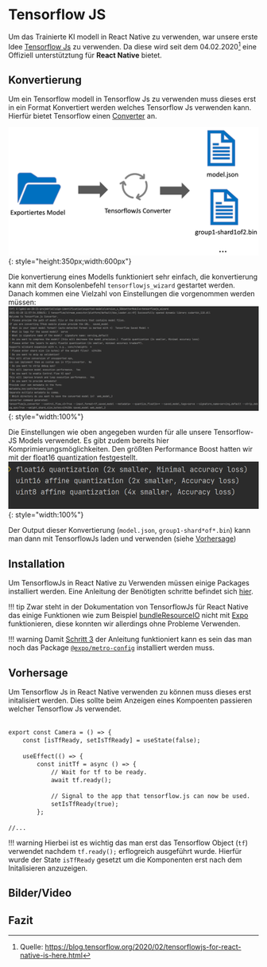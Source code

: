 # Tensorflow JS

Um das Trainierte KI modell in React Native zu verwenden, war unsere erste
Idee [Tensorflow Js](https://www.tensorflow.org/js) zu verwenden. Da diese wird seit dem 04.02.2020[^1] eine Offiziell
unterstütztung für **React Native** bietet.

## Konvertierung

Um ein Tensorflow modell in Tensorflow Js zu verwenden muss dieses erst in ein Format Konvertiert werden welches
Tensorflow Js verwenden kann. Hierfür bietet Tensorflow
einen [Converter](https://www.tensorflow.org/js/guide/conversion) an.

![TensorflowJS Konvertierung](../assets/images/app/convert_tensorflow_js.png){: style="height:350px;width:600px"}

Die konvertierung eines Modells funktioniert sehr einfach, die konvertierung kann mit dem
Konsolenbefehl `tensorflowjs_wizard` gestartet werden. Danach kommen eine Vielzahl von Einstellungen die vorgenommen
werden müssen:
![](../assets/images/konv.PNG){: style="width:100%"}

Die Einstellungen wie oben angegeben wurden für alle unsere Tensorflow-JS Models verwendet. Es gibt zudem bereits hier
Komprimierungsmöglichkeiten. Den größten Performance Boost hatten wir mit der float16 quantization festgestellt.
![](../assets/images/small.PNG){: style="width:100%"}

Der Output dieser Konvertierung (`model.json`, `group1-shard*of*.bin`) kann man dann mit TensorflowJs laden und
verwenden (siehe [Vorhersage](#vorhersage))

## Installation

Um TensorflowJs in React Native zu Verwenden müssen einige Packages installiert werden. Eine Anleitung der Benötigten
schritte befindet sich [hier](https://www.npmjs.com/package/@tensorflow/tfjs-react-native#expo-compatibility).

!!! tip Zwar steht in der Dokumentation von TensorflowJs für React Native das einige Funktionen wie zum
Beispiel [bundleResourceIO](https://js.tensorflow.org/api_react_native/latest/#bundleResourceIO) nicht
mit [Expo](https://expo.io/) funktionieren, diese konnten wir allerdings ohne Probleme Verwenden.

!!! warning Damit [Schritt 3](https://www.npmjs.com/package/@tensorflow/tfjs-react-native#step-3-configure-metro) der
Anleitung funktioniert kann es sein das man noch das
Package [`@expo/metro-config`](https://www.npmjs.com/package/@expo/metro-config) installiert werden muss.

## Vorhersage

Um Tensorflow Js in React Native verwenden zu können muss dieses erst initalisiert werden. Dies sollte beim Anzeigen
eines Kompoenten passieren welcher Tensorflow Js verwendet.

```tsx

export const Camera = () => {
    const [isTfReady, setIsTfReady] = useState(false);

    useEffect(() => {
        const initTf = async () => {
            // Wait for tf to be ready.
            await tf.ready();

            // Signal to the app that tensorflow.js can now be used.
            setIsTfReady(true);
        };

//...
```

!!! warning Hierbei ist es wichtig das man erst das Tensorflow Object (`tf`) verwendet nachdem `tf.ready();` erflogreich
ausgeführt wurde. Hierfür wurde der State `isTfReady`
gesetzt um die Komponenten erst nach dem Initalisieren anzuzeigen.

## Bilder/Video

## Fazit

[^1]: Quelle: https://blog.tensorflow.org/2020/02/tensorflowjs-for-react-native-is-here.html
